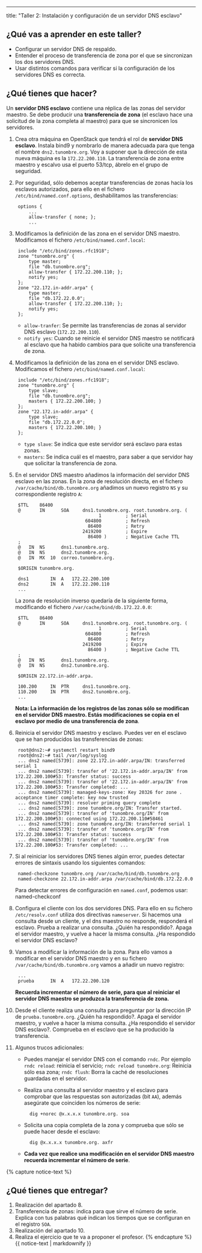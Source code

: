 ---
title: "Taller 2: Instalación y configuración de un servidor DNS esclavo"

## ¿Qué vas a aprender en este taller?

* Configurar un servidor DNS de respaldo.
* Entender el proceso de transferencia de zona por el que se sincronizan los dos servidores DNS.
* Usar distintos comandos para verificar si la configuración de los servidores DNS es correcta.

## ¿Qué tienes que hacer?

Un **servidor DNS esclavo** contiene una réplica de las zonas del servidor maestro. Se debe producir una **transferencia de zona** (el esclavo hace una solicitud de la zona completa al maestro) para que se sincronicen los servidores.


1. Crea otra máquina en OpenStack que tendrá el rol de **servidor DNS esclavo**. Instala bind9 y nombrarlo de manera adecuada para que tenga el nombre `dns2.tunombre.org`. Voy a suponer que la dirección de esta nueva máquina es la `172.22.200.110`. La transferencia de zona entre maestro y escalvo usa el puerto 53/tcp, ábrelo en el grupo de seguridad.
2. Por seguridad, sólo debemos aceptar transferencias de zonas hacía los esclavos autorizados, para ello en el fichero `/etc/bind/named.conf.options`, deshabilitamos las transferencias:

		options {
			...
			allow-transfer { none; };
			...

3. Modificamos la definición de las zona en el servidor DNS maestro. Modificamos el fichero `/etc/bind/named.conf.local`:

		include "/etc/bind/zones.rfc1918";
		zone "tunombre.org" {
			type master;
			file "db.tunombre.org";
			allow-transfer { 172.22.200.110; };
			notify yes;
		};
		zone "22.172.in-addr.arpa" {
			type master;
			file "db.172.22.0.0";
			allow-transfer { 172.22.200.110; };
			notify yes;
		};

	* `allow-tranfer`: Se permite las transferencias de zonas al servidor DNS esclavo (`172.22.200.110`).
	* `notify yes`: Cuando se reinicie el servidor DNS maestro se notificará al esclavo que ha habido cambios para que solicite una transferencia de zona.

4. Modificamos la definición de las zona en el servidor DNS esclavo. Modificamos el fichero `/etc/bind/named.conf.local`:

		include "/etc/bind/zones.rfc1918";
		zone "tunombre.org" {
			type slave;
			file "db.tunombre.org";
			masters { 172.22.200.100; }
		};
		zone "22.172.in-addr.arpa" {
			type slave;
			file "db.172.22.0.0";
			masters { 172.22.200.100; }
		};	

	* `type slave`: Se indica que este servidor será esclavo para estas zonas.
	* `masters`: Se indica cuál es el maestro, para saber a que servidor hay que solicitar la transferencia de zona.

5. En el servidor DNS maestro añadimos la información del servidor DNS esclavo en las zonas. En la zona de resolución directa, en el fichero `/var/cache/bind/db.tunombre.org` añadimos un nuevo registro `NS` y su correspondiente registro `A`:

		$TTL    86400
		@       IN      SOA     dns1.tunombre.org. root.tunombre.org. (
		                              1         ; Serial
		                         604800         ; Refresh
		                          86400         ; Retry
		                        2419200         ; Expire
		                          86400 )       ; Negative Cache TTL
		;
		@	IN	NS		dns1.tunombre.org.
		@	IN	NS		dns2.tunombre.org.
		@	IN	MX	10	correo.tunombre.org.

		$ORIGIN tunombre.org.

		dns1		IN	A	172.22.200.100
		dns2		IN	A	172.22.200.110
		...

	La zona de resolución inverso quedaría de la siguiente forma, modificando el fichero `/var/cache/bind/db.172.22.0.0`:

		$TTL    86400
		@       IN      SOA     dns1.tunombre.org. root.tunombre.org. (
		                              1         ; Serial
		                         604800         ; Refresh
		                          86400         ; Retry
		                        2419200         ; Expire
		                          86400 )       ; Negative Cache TTL
		;
		@	IN	NS		dns1.tunombre.org.
		@	IN	NS		dns2.tunombre.org.
	
		$ORIGIN 22.172.in-addr.arpa.

		100.200		IN	PTR		dns1.tunombre.org.
		110.200		IN	PTR		dns2.tunombre.org.
		...

	**Nota: La información de los registros de las zonas sólo se modifican en el servidor DNS maestro. Estás modificaciones se copia en el esclavo por medio de una transferencia de zona**.

6. Reinicia el servidor DNS maestro y esclavo. Puedes ver en el esclavo que se han producidos las transferencias de zonas:


		root@dns2:~# systemctl restart bind9
		root@dns2:~# tail /var/log/syslog
		... dns2 named[5739]: zone 22.172.in-addr.arpa/IN: transferred serial 1
		... dns2 named[5739]: transfer of '22.172.in-addr.arpa/IN' from 172.22.200.100#53: Transfer status: success
		... dns2 named[5739]: transfer of '22.172.in-addr.arpa/IN' from 172.22.200.100#53: Transfer completed: ...
		... dns2 named[5739]: managed-keys-zone: Key 20326 for zone . acceptance timer complete: key now trusted
		... dns2 named[5739]: resolver priming query complete
		... dns2 named[5739]: zone tunombre.org/IN: Transfer started.
		... dns2 named[5739]: transfer of 'tunombre.org/IN' from 172.22.200.100#53: connected using 172.22.200.110#58461
		... dns2 named[5739]: zone tunombre.org/IN: transferred serial 1
		... dns2 named[5739]: transfer of 'tunombre.org/IN' from 172.22.200.100#53: Transfer status: success
		... dns2 named[5739]: transfer of 'tunombre.org/IN' from 172.22.200.100#53: Transfer completed: ...

7. Si al reiniciar los servidores DNS tienes algún error, puedes detectar errores de sintaxis usando los siguientes comandos:

		named-checkzone tunombre.org /var/cache/bind/db.tunombre.org
		named-checkzone 22.172.in-addr.arpa /var/cache/bind/db.172.22.0.0
	Para detectar errores de configuración en `named.conf`, podemos usar:
		named-checkconf

8. Configura el cliente con los dos servidores DNS. Para ello en su fichero `/etc/resolv.conf` utiliza dos directivas `nameserver`. Si hacemos una consulta desde un cliente, y el dns maestro no responde, responderá el esclavo. Prueba a realizar una consulta. ¿Quién ha respondido?. Apaga el servidor maestro, y vuelve a hacer la misma consulta. ¿Ha respondido el servidor DNS esclavo?

9. Vamos a modificar la información de la zona. Para ello vamos a modificar en el servidor DNS maestro y en su fichero `/var/cache/bind/db.tunombre.org` vamos a añadir un nuevo registro:

		...
		prueba		IN	A	172.22.200.120

	**Recuerda incrementar el número de serie, para que al reiniciar el servidor DNS maestro se produzca la transferencia de zona.**
	

10. Desde el cliente realiza una consulta para preguntar por la dirección IP de `prueba.tunombre.org`. ¿Quién ha respondido?. Apaga el servidor maestro, y vuelve a hacer la misma consulta. ¿Ha respondido el servidor DNS esclavo?. Comprueba en el esclavo que se ha producido la transferencia.

11. Algunos trucos adicionales:

	* Puedes manejar el servidor DNS con el comando `rndc`. Por ejemplo `rndc reload`: reinicia el servicio; `rndc reload tunombre.org`: Reinicia sólo esa zona; `rndc flush`: Borra la caché de resoluciones guardadas en el servidor.
	* Realiza una consulta al servidor maestro y el esclavo para comprobar que las respuestas son autorizadas (bit `AA`), además asegúrate que coinciden los números de serie:

			dig +norec @x.x.x.x tunombre.org. soa
		
	* Solicita una copia completa de la zona y comprueba que sólo se puede hacer desde el esclavo:

			dig @x.x.x.x tunombre.org. axfr

	* **Cada vez que realice una modificación en el servidor DNS maestro recuerda incrementar el número de serie**.

{% capture notice-text %}	
## ¿Qué tienes que entregar?

1. Realización del apartado 8.
2. Transferencia de zonas: indica para que sirve el número de serie. Explica con tus palabras qué indican los tiempos que se configuran en el registro `SOA`.
3. Realización del apartado 10.
4. Realiza el ejercicio que te va a proponer el profesor.
{% endcapture %}<div class="notice--info">{{ notice-text | markdownify }}</div>
		
